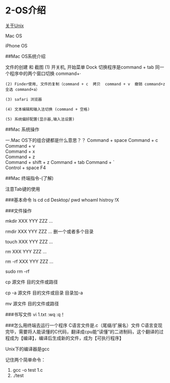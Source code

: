# 2-OS介绍

[关于Unix](http://weibo.com/ttarticle/p/show?id=2309403945485990768497)

Mac OS




iPhone OS



##Mac OS系统介绍

文件的创建 和 截图
	(1) 开关机, 开始菜单
	Dock
	切换程序是command + tab
	同一个程序中的两个窗口切换 command+· 

	(2) Finder使用, 文件的复制（command + c  拷贝  command + v  撤销 command+z  全选 command+a） 

	(3) safari 浏览器  

	(4) 文本编辑和输入法切换 (command + 空格)

	(5) 系统偏好配置(显示器,输入法设置)
	
	
##Mac 系统操作


一.Mac OS下的组合键都是什么意思？？
Command + space 
Command + c  	 
Command + v      
Command + x    
Command + z       
Command + shift + z 
Command + tab 
Command + `         
Control + space 
F4 								         

##Mac 终端指令-(了解)

注意Tab键的使用

###基本命令
ls 
cd 
cd Desktop/
pwd
whoamI
histroy
!X

###文件操作

mkdir XXX YYY ZZZ …

rmdir XXX YYY ZZZ … 删一个或者多个目录

touch XXX YYY ZZZ … 

rm XXX YYY ZZZ …

rm -rf XXX YYY ZZZ …

sudo rm -rf 

cp 源文件  目的文件或路径

cp -a 源文件 目的文件或目录
目录加-a

mv 源文件  目的文件或路径

###书写文件
vi 1.txt
:wq 
:q！

###怎么用终端去运行一个程序
C语言文件是.c（尾缀/扩展名）文件
C语言变现完毕，需要将人能读懂的C代码，翻译成cpu能“读懂”的二进制码，这个翻译的过程成为【编译】，编译后生成新的文件，成为【可执行程序】


Unix下的编译器是gcc

记住两个简单命令：
1. gcc -o test 1.c
1. ./test
















